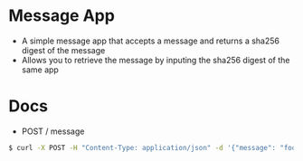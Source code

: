 # Message App
- A simple message app that accepts a message and returns a sha256 digest of the message
- Allows you to retrieve the message by inputing the sha256 digest of the same app

# Docs
- POST / message
```bash
$ curl -X POST -H "Content-Type: application/json" -d '{"message": "foo"}' http://localhost:3000/messages
```